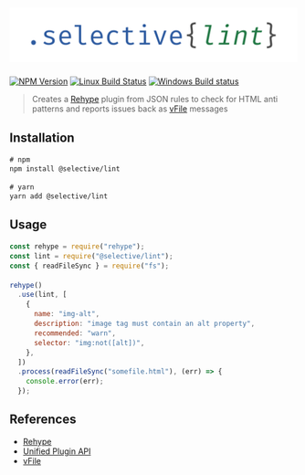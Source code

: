 # ![selective lint](docs/selective-lint.png)

[![NPM Version](https://img.shields.io/npm/v/@selective/lint.svg)](https://www.npmjs.com/package/@selective/lint)
[![Linux Build Status](https://travis-ci.org/ChristianMurphy/selective.svg?branch=master)](https://travis-ci.org/ChristianMurphy/selective)
[![Windows Build status](https://ci.appveyor.com/api/projects/status/5vcbepc478hkyt2f/branch/master?svg=true)](https://ci.appveyor.com/project/ChristianMurphy/selective/branch/master)

> Creates a [Rehype][] plugin from JSON rules to check for HTML anti patterns and reports issues back as [vFile][] messages

## Installation

```shell
# npm
npm install @selective/lint

# yarn
yarn add @selective/lint
```

## Usage

<!-- eslint-disable no-console -->

```javascript
const rehype = require("rehype");
const lint = require("@selective/lint");
const { readFileSync } = require("fs");

rehype()
  .use(lint, [
    {
      name: "img-alt",
      description: "image tag must contain an alt property",
      recommended: "warn",
      selector: "img:not([alt])",
    },
  ])
  .process(readFileSync("somefile.html"), (err) => {
    console.error(err);
  });
```

## References

- [Rehype][]
- [Unified Plugin API][]
- [vFile][]

[rehype]: https://github.com/rehypejs/rehype
[unified plugin api]: https://unifiedjs.github.io/create-a-plugin.html
[vfile]: https://github.com/vfile/vfile
